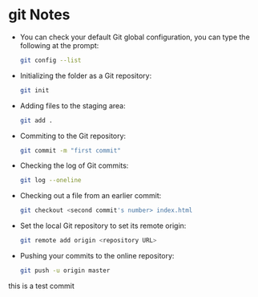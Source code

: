 # git Notes

* You can check your default Git global configuration, you can type the following at the prompt:
  ```bash
  git config --list
  ```
* Initializing the folder as a Git repository:
  ```bash
  git init
  ```
* Adding files to the staging area:
  ```bash
  git add .
  ```
* Commiting to the Git repository:
  ```bash
  git commit -m "first commit"
  ```
* Checking the log of Git commits:
  ```bash
  git log --oneline
  ```
* Checking out a file from an earlier commit:
  ```bash
  git checkout <second commit's number> index.html
  ```
* Set the local Git repository to set its remote origin:
  ```bash
  git remote add origin <repository URL>
  ```
* Pushing your commits to the online repository:
  ```bash
  git push -u origin master
  ```

this is a test commit